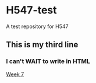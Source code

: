# H547-test
A test repository for H547
## This is my third line

### I can't WAIT to write in HTML
[Week 7](https://digitalpublichistory.wordpress.com/modules-spring-2020/skills/7-2/)
